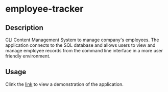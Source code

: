 # employee-tracker
## Description
CLI Content Management System to manage company's employees. The application connects to the SQL database and allows users to view and manage employee records from the command line interface in a more user friendly environment. 

## Usage
Clink the [link](https://youtu.be/DE5NnX8QAmA) to view a demonstration of the application.

